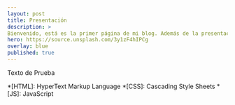 ```yaml
---
layout: post
title: Presentación
description: >
Bienvenido, está es la primer página de mi blog. Además de la presentación. 
hero: https://source.unsplash.com/3y1zF4hIPCg
overlay: blue
published: true
---
```


Texto de Prueba

*[HTML]: HyperText Markup Language
*[CSS]: Cascading Style Sheets
*[JS]: JavaScript